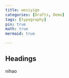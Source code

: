 ```yaml
---
title: wosiyige
categories: [Drafts, Demo]
tags: [typography]
pin: true
math: true
mermaid: true

---
```


## Headings
nihao